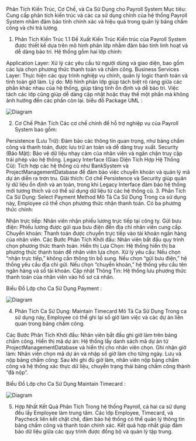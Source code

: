 Phân Tích Kiến Trúc, Cơ Chế, và Ca Sử Dụng cho Payroll System
Mục tiêu: Cung cấp phân tích kiến trúc và các ca sử dụng chính của hệ thống Payroll System nhằm đảm bảo tính chính xác và hiệu quả trong quản lý bảng chấm công và chi trả lương.

1. Phân Tích Kiến Trúc
1.1 Đề Xuất Kiến Trúc
Kiến trúc của Payroll System được thiết kế dựa trên mô hình phân lớp nhằm đảm bảo tính linh hoạt và dễ dàng bảo trì. Hệ thống gồm hai lớp chính:

Application Layer: Xử lý các yêu cầu từ người dùng và giao diện, bao gồm các lựa chọn phương thức thanh toán và chấm công.
Business Services Layer: Thực hiện các quy trình nghiệp vụ chính, quản lý logic thanh toán và tính toán giờ làm.
Lý do: Mô hình phân lớp giúp tách biệt rõ ràng giữa các phần khác nhau của hệ thống, giúp tăng tính ổn định và dễ bảo trì. Việc tách các lớp cũng giúp dễ dàng cập nhật hoặc thay thế một phần mà không ảnh hưởng đến các phần còn lại.
biểu đồ Package UML : 


![Diagram](http://www.plantuml.com/plantuml/png/SoWkIImgAStDuIf8JCvEJ4zLK0f8h2pApybH2AuiBadDLLAevb800hYqOq51JcPoOabcVfw2Js9bQX5O1HH4ksScvYkaP3xStPwda9T-RCF3tNCp5L8ExynBZmKhgWMJg2OwbHPdvgKM5oi4fnQLPIQd5cCnr-NXxkxa38MoXxkN0itD05bG0ER1ZAtbuiBcD5rTEpmMM2cuFzpT2tGWmdGkXzIy561u0000)


2. Cơ Chế Phân Tích
Các cơ chế chính để hỗ trợ nghiệp vụ của Payroll System bao gồm:

Persistence (Lưu Trữ): Đảm bảo các thông tin quan trọng, như bảng chấm công và thanh toán, được lưu trữ an toàn và dễ dàng truy xuất.
Security (Bảo Mật): Bảo vệ dữ liệu nhạy cảm của nhân viên và ngăn chặn truy cập trái phép vào hệ thống.
Legacy Interface (Giao Diện Tích Hợp Hệ Thống Cũ): Tích hợp các hệ thống cũ như BankSystem và ProjectManagementDatabase để đảm bảo việc chuyển khoản và quản lý mã dự án diễn ra trơn tru.
Giải thích: Cơ chế Persistence và Security giúp quản lý dữ liệu ổn định và an toàn, trong khi Legacy Interface đảm bảo hệ thống mới tương thích và có thể sử dụng dữ liệu từ các hệ thống cũ.
3. Phân Tích Ca Sử Dụng: Select Payment Method
Mô Tả Ca Sử Dụng
Trong ca sử dụng này, Employee có thể chọn phương thức nhận thanh toán. Có ba phương thức chính:

Nhận trực tiếp: Nhân viên nhận phiếu lương trực tiếp tại công ty.
Gửi bưu điện: Phiếu lương được gửi qua bưu điện đến địa chỉ nhân viên cung cấp.
Chuyển khoản: Thanh toán được chuyển trực tiếp vào tài khoản ngân hàng của nhân viên.
Các Bước Phân Tích
Khởi đầu: Nhân viên bắt đầu quy trình chọn phương thức thanh toán.
Hiển thị Lựa Chọn: Hệ thống hiển thị ba phương thức thanh toán để nhân viên lựa chọn.
Xử lý yêu cầu:
Nếu chọn “nhận trực tiếp,” không cần thông tin bổ sung.
Nếu chọn “gửi bưu điện,” hệ thống yêu cầu địa chỉ gửi.
Nếu chọn “chuyển khoản,” hệ thống yêu cầu tên ngân hàng và số tài khoản.
Cập nhật Thông Tin: Hệ thống lưu phương thức thanh toán của nhân viên vào hồ sơ cá nhân.

Biểu Đồ Lớp cho Ca Sử Dụng Payment :


![Diagram](http://www.plantuml.com/plantuml/png/SoWkIImgAStDuKhEIImkLd3DBSZ9hqnDLQZcKb3GLSWzlDWlu_2YlB3Cmwloh1I2IueoyzB1CYNe0WKPnpOSMvYN7fBnSFVAv92CnBoCaFp32r4L7PduS7TteZDGIIU6QNxfG8iy3Y_8IqUHAdwuUsB8uGMPtXdv3tSjHXXN2tLnG69bSaPgSZR2nGYxCGtAVBYx4IZibfEVM0An6UYMkPdkcOb0KPV4abIukKw9UTd1bSKbgRbWaxN1AZScUm1DQCzppYYjVBYxEG_gA8rKQB1vki2ir558pCqlpIk1sgK9D1SUjag6IWgwkWfAMae8rrifb3pSjJ0VNP4TY4PsYnN87siLKXxkNWhqbqDgNWeeyW00)


4. Phân Tích Ca Sử Dụng: Maintain Timecard
Mô Tả Ca Sử Dụng
Trong ca sử dụng này, Employee có thể ghi lại số giờ làm việc và các dự án liên quan trong bảng chấm công.

Các Bước Phân Tích
Khởi đầu: Nhân viên bắt đầu ghi giờ làm trên bảng chấm công.
Hiển thị mã dự án: Hệ thống lấy danh sách mã dự án từ ProjectManagementDatabase và hiển thị cho nhân viên chọn.
Ghi nhận giờ làm: Nhân viên chọn mã dự án và nhập số giờ làm cho từng ngày.
Lưu và nộp bảng chấm công: Sau khi ghi đủ giờ làm, nhân viên nộp bảng chấm công và hệ thống xác thực dữ liệu, chuyển trạng thái bảng chấm công thành “đã nộp”.

Biểu Đồ Lớp cho Ca Sử Dụng Maintain Timecard :


![Diagram](http://www.plantuml.com/plantuml/png/TL71IlD06BpdAJvoQlysX_yQIYbDHSHM18ltRRfiLh9VIx8z5F7W6tZr8BQM8WXI14-RWuVrHRutCMtQH0MlC_FDpCvsKiqIFLEn4yOiJU58JUF9d7EuTW0yK7Pr5jadl9Js1Nsuq8b4iMFqRs14PeKYYCYiLM3VKVZGbwbk3QNY8Kl6RUTcdt50genk4FpmGc4NyowPZVwy8_Cyyw77DA-eKp8VUXXP4tvZT49cYIA7bx9oAm9wbBtPsxpmW4rR1TM44zHSyAITYneW8daiANlesuMgxK8AwoQ8BUmVrFMT6YcxdzRgvPFEayaL3_M08HDSSTJvAHknjDYn0J6PzNnGzgZLz-CKLRRJbCEx_rtmF73_kTLGFgIKFK94sMRcbAZdjVyEBcvUOKpP6eNJuJZU_l8N)



5. Hợp Nhất Kết Quả Phân Tích
Trong hệ thống Payroll, cả hai ca sử dụng đều lấy Employee làm trung tâm. Các lớp Employee, Timecard, và Paycheck liên kết chặt chẽ, đảm bảo hệ thống có thể quản lý thông tin bảng chấm công và thanh toán chính xác. Kết quả hợp nhất giúp đảm bảo dữ liệu giữa các quy trình được đồng bộ và quản lý tập trung.
